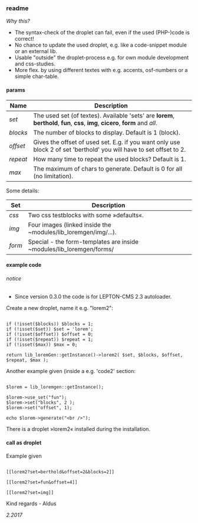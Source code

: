 ### readme
*Why this?*
- The syntax-check of the droplet can fail, even if the used (PHP-)code is correct!
- No chance to update the used droplet, e.g. like a code-snippet module or an external lib.
- Usable "outside" the droplet-process e.g. for own module development and css-studies.
- More flex. by using different textes with e.g. accents, osf-numbers or a simple char-table.

#### params
Name|Description
-----|-----
*set*|The used set (of textes). Available 'sets' are **lorem**, **berthold**, **fun**, **css**, **img**, **cicero**, **form** and *all*.
*blocks*|The number of blocks to display. Default is 1 (block).
*offset*|Gives the offset of used set. E.g. if you want only use block 2 of set 'berthold' you will have to set offset to 2.
*repeat*|How many time to repeat the used blocks? Default is 1.
*max*|The maximum of chars to generate. Default is 0 for all (no limitation).

Some details:

Set|Description
-----|-----
*css*|Two css testblocks with some »defaults«.
*img*|Four images (linked inside the ~modules/lib_loremgen/img/...).
*form*|Special - the form-templates are inside ~modules/lib_loremgen/forms/


#### example code

###### notice
- Since version 0.3.0 the code is for LEPTON-CMS 2.3 autoloader. 

Create a new droplet, name it e.g. "lorem2":

```code

if (!isset($blocks)) $blocks = 1;
if (!isset($set)) $set = 'lorem';
if (!isset($offset)) $offset = 0;
if (!isset($repeat)) $repeat = 1;
if (!isset($max)) $max = 0;

return lib_loremGen::getInstance()->lorem2( $set, $blocks, $offset, $repeat, $max );

```

Another example given (inside a e.g. 'code2' section:

```code

$lorem = lib_loremgen::getInstance();

$lorem->use_set("fun");
$lorem->set("blocks", 2 );
$lorem->set("offset", 1);

echo $lorem->generate("<br />");

```

There is a droplet »lorem2« installed during the installation.

#### call as droplet
Example given
```code

[[lorem2?set=berthold&offset=2&blocks=2]]

[[lorem2?set=fun&offset=4]]

[[lorem2?set=img]]

```

Kind regards - Aldus

*2.2017*

